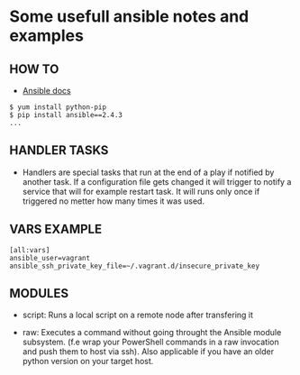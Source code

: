 # Some usefull ansible notes and examples

## HOW TO
- [Ansible docs](http://docs.ansible.com/)

```
$ yum install python-pip
$ pip install ansible==2.4.3
...
```
## HANDLER TASKS
- Handlers are special tasks that run at the end of a play if notified by another task.
If a configuration file gets changed it will trigger to notify a service that will for example restart task. It will runs only once if triggered no metter how many times it was used.

## VARS EXAMPLE
```
[all:vars]
ansible_user=vagrant
ansible_ssh_private_key_file=~/.vagrant.d/insecure_private_key
``` 

## MODULES
* script:
Runs a local script on a remote node after transfering it

* raw:
Executes a command without going throught the Ansible module subsystem. (f.e wrap your PowerShell commands in a raw invocation and push them to host via ssh). Also applicable if you have an older python version on your target host.

